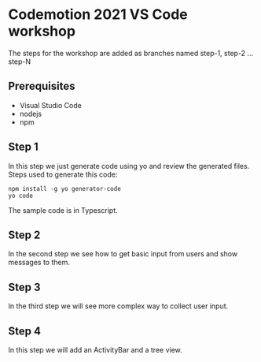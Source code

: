 # Codemotion 2021 VS Code workshop

The steps for the workshop are added as branches named step-1, step-2 ... step-N

## Prerequisites

- Visual Studio Code
- nodejs
- npm

## Step 1

In this step we just generate code using yo and review the generated files.  
Steps used to generate this code:

```
npm install -g yo generator-code
yo code
```

The sample code is in Typescript.

## Step 2

In the second step we see how to get basic input from  users and show messages to them.

## Step 3

In the third step we will see more complex way to collect user input.

## Step 4

In this step we will add an ActivityBar and a tree view.
